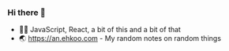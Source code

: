 ### Hi there 👋

- 👨‍💻 JavaScript, React, a bit of this and a bit of that
- 🌏 https://an.ehkoo.com - My random notes on random things
